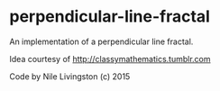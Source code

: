 # perpendicular-line-fractal
An implementation of a perpendicular line fractal.

Idea courtesy of http://classymathematics.tumblr.com

Code by Nile Livingston (c) 2015
